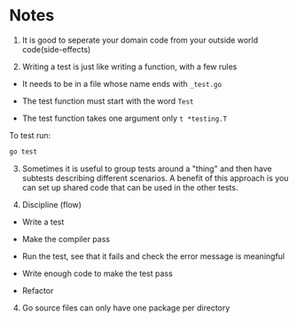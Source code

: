 # Notes

1. It is good to seperate your domain code from your outside world code(side-effects)

2. Writing a test is just like writing a function, with a few rules

* It needs to be in a file whose name ends with `_test.go`

* The test function must start with the word `Test`

* The test function takes one argument only `t *testing.T`

To test run:
```bash
go test
```
3. Sometimes it is useful to group tests around a "thing" and then have subtests describing different scenarios. A benefit of this approach is you can set up shared code that can be used in the other tests.

4. Discipline (flow)

* Write a test

* Make the compiler pass

* Run the test, see that it fails and check the error message is meaningful

* Write enough code to make the test pass

* Refactor

4. Go source files can only have one package per directory